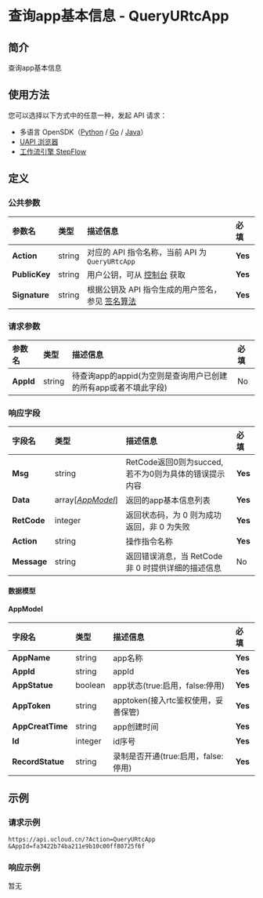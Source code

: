 # 查询app基本信息 - QueryURtcApp

## 简介

查询app基本信息





## 使用方法

您可以选择以下方式中的任意一种，发起 API 请求：
- 多语言 OpenSDK（[Python](https://github.com/ucloud/ucloud-sdk-python3) / [Go](https://github.com/ucloud/ucloud-sdk-go) / [Java](https://github.com/ucloud/ucloud-sdk-java)）
- [UAPI 浏览器](https://console.ucloud.cn/uapi/detail?id=QueryURtcApp)
- [工作流引擎 StepFlow](https://console.ucloud.cn/stepflow/manage/)

## 定义

### 公共参数

| 参数名 | 类型 | 描述信息 | 必填 |
|:---|:---|:---|:---|
| **Action**     | string  | 对应的 API 指令名称，当前 API 为 `QueryURtcApp`                        | **Yes** |
| **PublicKey**  | string  | 用户公钥，可从 [控制台](https://console.ucloud.cn/uapi/apikey) 获取                                             | **Yes** |
| **Signature**  | string  | 根据公钥及 API 指令生成的用户签名，参见 [签名算法](api/summary/signature.md)  | **Yes** |

### 请求参数

| 参数名 | 类型 | 描述信息 | 必填 |
|:---|:---|:---|:---|
| **AppId** | string | 待查询app的appid(为空则是查询用户已创建的所有app或者不填此字段) |No|

### 响应字段

| 字段名 | 类型 | 描述信息 | 必填 |
|:---|:---|:---|:---|
| **Msg** | string | RetCode返回0则为succed,若不为0则为具体的错误提示内容 |**Yes**|
| **Data** | array[[*AppModel*](#AppModel)] | 返回的app基本信息列表 |**Yes**|
| **RetCode** | integer | 返回状态码，为 0 则为成功返回，非 0 为失败 |**Yes**|
| **Action** | string | 操作指令名称 |**Yes**|
| **Message** | string | 返回错误消息，当 RetCode 非 0 时提供详细的描述信息 |No|

#### 数据模型


#### AppModel

| 字段名 | 类型 | 描述信息 | 必填 |
|:---|:---|:---|:---|
| **AppName** | string | app名称 |**Yes**|
| **AppId** | string | appId |**Yes**|
| **AppStatue** | boolean | app状态(true:启用，false:停用) |**Yes**|
| **AppToken** | string | apptoken(接入rtc鉴权使用，妥善保管) |**Yes**|
| **AppCreatTime** | string | app创建时间 |**Yes**|
| **Id** | integer | id序号 |**Yes**|
| **RecordStatue** | string | 录制是否开通(true:启用，false:停用) |**Yes**|

## 示例

### 请求示例
    
```
https://api.ucloud.cn/?Action=QueryURtcApp
&AppId=fa3422b74ba211e9b10c00ff80725f6f
```

### 响应示例
    
暂无





